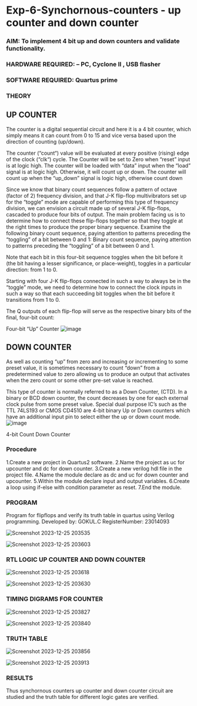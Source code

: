 # Exp-6-Synchornous-counters - up counter and down counter 
### AIM: To implement 4 bit up and down counters and validate  functionality.
### HARDWARE REQUIRED:  – PC, Cyclone II , USB flasher
### SOFTWARE REQUIRED:   Quartus prime
### THEORY 

## UP COUNTER 
The counter is a digital sequential circuit and here it is a 4 bit counter, which simply means it can count from 0 to 15 and vice versa based upon the direction of counting (up/down). 

The counter (“count“) value will be evaluated at every positive (rising) edge of the clock (“clk“) cycle.
The Counter will be set to Zero when “reset” input is at logic high.
The counter will be loaded with “data” input when the “load” signal is at logic high. Otherwise, it will count up or down.
The counter will count up when the “up_down” signal is logic high, otherwise count down

Since we know that binary count sequences follow a pattern of octave (factor of 2) frequency division, and that J-K flip-flop multivibrators set up for the “toggle” mode are capable of performing this type of frequency division, we can envision a circuit made up of several J-K flip-flops, cascaded to produce four bits of output.
The main problem facing us is to determine how to connect these flip-flops together so that they toggle at the right times to produce the proper binary sequence.
Examine the following binary count sequence, paying attention to patterns preceding the “toggling” of a bit between 0 and 1:
Binary count sequence, paying attention to patterns preceding the “toggling” of a bit between 0 and 1.

Note that each bit in this four-bit sequence toggles when the bit before it (the bit having a lesser significance, or place-weight), toggles in a particular direction: from 1 to 0.



 
 

Starting with four J-K flip-flops connected in such a way to always be in the “toggle” mode, we need to determine how to connect the clock inputs in such a way so that each succeeding bit toggles when the bit before it transitions from 1 to 0.

The Q outputs of each flip-flop will serve as the respective binary bits of the final, four-bit count:

 
 

Four-bit “Up” Counter
![image](https://user-images.githubusercontent.com/36288975/169644758-b2f4339d-9532-40c5-af40-8f4f8c942e2c.png)



## DOWN COUNTER 

As well as counting “up” from zero and increasing or incrementing to some preset value, it is sometimes necessary to count “down” from a predetermined value to zero allowing us to produce an output that activates when the zero count or some other pre-set value is reached.

This type of counter is normally referred to as a Down Counter, (CTD). In a binary or BCD down counter, the count decreases by one for each external clock pulse from some preset value. Special dual purpose IC’s such as the TTL 74LS193 or CMOS CD4510 are 4-bit binary Up or Down counters which have an additional input pin to select either the up or down count mode.
![image](https://user-images.githubusercontent.com/36288975/169644844-1a14e123-7228-4ed8-81a9-eb937dff4ac8.png)


4-bit Count Down Counter
### Procedure

1.Create a new project in Quartus2 software. 
2.Name the project as uc for upcounter and dc for down counter. 
3.Create a new verilog hdl file in the project file. 
4.Name the module declare as dc and uc for down counter and upcounter. 
5.Within the module declare input and output variables. 
6.Create a loop using if-else with condition parameter as reset. 
7.End the module.

### PROGRAM 

Program for flipflops  and verify its truth table in quartus using Verilog programming.
Developed by: GOKUL.C
RegisterNumber: 23014093

![Screenshot 2023-12-25 203535](https://github.com/Gokul1410/Exp-7-Synchornous-counters-/assets/153058321/c0781f57-0f44-4c0a-9d5b-909ada1b0477)

![Screenshot 2023-12-25 203603](https://github.com/Gokul1410/Exp-7-Synchornous-counters-/assets/153058321/91d4932e-8e13-4ea4-8b3e-ae3f5e5a95dc)


### RTL LOGIC UP COUNTER AND DOWN COUNTER  

![Screenshot 2023-12-25 203618](https://github.com/Gokul1410/Exp-7-Synchornous-counters-/assets/153058321/9b75d2ff-f4b9-4a32-b18d-e1da57b7574a)

![Screenshot 2023-12-25 203630](https://github.com/Gokul1410/Exp-7-Synchornous-counters-/assets/153058321/7c39547d-b3f3-4ed7-8fc1-73ca79e828f6)


### TIMING DIGRAMS FOR COUNTER  

![Screenshot 2023-12-25 203827](https://github.com/Gokul1410/Exp-7-Synchornous-counters-/assets/153058321/1e7cdad2-669c-443c-a7a1-d4d5cc05eaad)

![Screenshot 2023-12-25 203840](https://github.com/Gokul1410/Exp-7-Synchornous-counters-/assets/153058321/7b1a9a8c-41d6-4d3c-8bc2-d588e75de5da)


### TRUTH TABLE 

![Screenshot 2023-12-25 203856](https://github.com/Gokul1410/Exp-7-Synchornous-counters-/assets/153058321/3797511e-aa4a-4d55-995c-9ea9a64d5bc7)


![Screenshot 2023-12-25 203913](https://github.com/Gokul1410/Exp-7-Synchornous-counters-/assets/153058321/a1735fe7-e397-4bd6-a91c-a06c051a6660)


### RESULTS 

Thus synchornous counters up counter and down counter circuit are studied and the truth table for different logic gates are verified.
